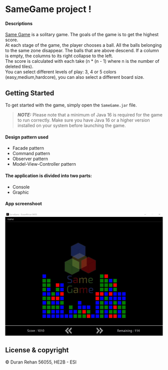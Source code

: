 # SameGame project !

#### Descriptions
[Same Game](https://en.wikipedia.org/wiki/SameGame) is a solitary game. The goals of the game is to get the highest score.  
At each stage of the game, the player chooses a ball. All the balls belonging to the same zone disappear. 
The balls that are above descend. If a column is empty, the columns to its right collapse to the left.  
The score is calculated with each take (n \* (n - 1) where n is the number of deleted tiles).  
You can select different levels of play: 3, 4 or 5 colors (easy,medium,hardcore), you can also select a different board size.
## Getting Started

To get started with the game, simply open the `SameGame.jar` file.
> **_NOTE:_** Please note that a minimum of Java 16 is required for the game to run correctly. Make sure you have Java 16 or a higher version installed on your system before launching the game.
#### Design pattern used
 - Facade pattern
 - Command pattern
 - Observer pattern
 - Model-View-Controller pattern

#### The application is divided into two parts:

- Console
- Graphic

#### App screenshoot
![SameGame_screenshoot](/sm_screen.jpg)

## License & copyright

© Duran Rehan 56055, HE2B - ESI
